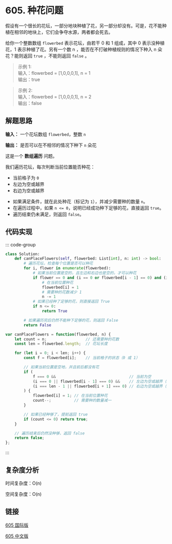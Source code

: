# 605. 种花问题 <Badge type="tip" text="Easy" />

假设有一个很长的花坛，一部分地块种植了花，另一部分却没有。可是，花不能种植在相邻的地块上，它们会争夺水源，两者都会死去。

给你一个整数数组 `flowerbed` 表示花坛，由若干 0 和 1 组成，其中 0 表示没种植花，1 表示种植了花。另有一个数 n ，能否在不打破种植规则的情况下种入 n 朵花？能则返回 `true` ，不能则返回 `false` 。

>示例 1:  
输入：flowerbed = [1,0,0,0,1], n = 1   
输出：true

>示例 2:  
输入：flowerbed = [1,0,0,0,1], n = 2    
输出：false

## 解题思路

**输入：** 一个花坛数组 `flowerbed`，整数 `n`

**输出：** 是否可以在不相邻的情况下种下 `n` 朵花

这是一个 **数组遍历** 问题。

我们遍历花坛，每次判断当前位置能否种花：
* 当前格子为 `0`
* 左边为空或越界
* 右边为空或越界

- 如果满足条件，就在此处种花（标记为 `1`），并减少需要种的数量 `n`。
- 在遍历过程中，如果 `n <= 0`，说明已经成功种下足够的花，直接返回 `true`。
- 遍历结束仍未满足，则返回 `false`。

## 代码实现

::: code-group

```python
class Solution:
    def canPlaceFlowers(self, flowerbed: List[int], n: int) -> bool:
        # 遍历花坛，检查每个位置是否可以种花
        for i, flower in enumerate(flowerbed):
            # 如果当前位置是空的，且左边和右边也是空的，才可以种花
            if flower == 0 and (i == 0 or flowerbed[i - 1] == 0) and (i == len(flowerbed) - 1 or flowerbed[i + 1] == 0):
                # 在当前位置种花
                flowerbed[i] = 1
                # 需要种的花数减少 1
                n -= 1
            # 如果已经种了足够的花，则直接返回 True
            if n <= 0:
                return True

        # 如果遍历完后仍然不能种下足够的花，则返回 False
        return False
```

```javascript
var canPlaceFlowers = function(flowerbed, n) {
    let count = n;                 // 还需要种的花数
    const len = flowerbed.length;  // 花坛长度

    for (let i = 0; i < len; i++) {
        const f = flowerbed[i];    // 当前格子的状态（0 或 1）

        // 如果当前位置是空地，并且前后都没有花
        if (
            f === 0 &&                                // 当前为空
            (i === 0 || flowerbed[i - 1] === 0) &&    // 左边为空或越界（第一格）
            (i === len - 1 || flowerbed[i + 1] === 0) // 右边为空或越界（最后一格）
        ) {
            flowerbed[i] = 1; // 在当前位置种花
            count--;          // 需要种的数量减一
        }

        // 如果已经种够了，提前返回 true
        if (count <= 0) return true;
    }

    // 遍历结束后仍然没种够，返回 false
    return false;
};
```

:::

## 复杂度分析

时间复杂度：O(n)

空间复杂度：O(n)

## 链接

[605 国际版](https://leetcode.com/problems/can-place-flowers/description/)

[605 中文版](https://leetcode.cn/problems/can-place-flowers/description/)
